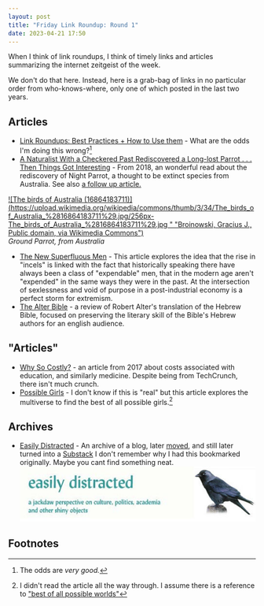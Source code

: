 ```yaml
---
layout: post
title: "Friday Link Roundup: Round 1"
date: 2023-04-21 17:50
---
```


When I think of link roundups, I think of timely links and articles summarizing the internet zeitgeist of the week.

We don't do that here. Instead, here is a grab-bag of links in no particular order from who-knows-where, only one of which posted in the last two years.

## Articles

- [Link Roundups: Best Practices + How to Use them](https://loganix.com/link-roundups/) - What are the odds I'm doing this wrong?[^1]
- [A Naturalist With a Checkered Past Rediscovered a Long-lost Parrot . . . Then Things Got Interesting](https://www.audubon.org/magazine/fall-2018/a-naturalist-checkered-past-rediscovered-long-lost)  - From 2018, an wonderful read about the rediscovery of Night Parrot, a thought to be extinct species from Australia. See also [a follow up article.](https://www.audubon.org/news/john-young-rediscovered-australian-night-parrot-did-he-lie-about-his-later)

[![The birds of Australia (16864183711)](https://upload.wikimedia.org/wikipedia/commons/thumb/3/34/The_birds_of_Australia_%2816864183711%29.jpg/256px-The_birds_of_Australia_%2816864183711%29.jpg " "Broinowski, Gracius J., Public domain, via Wikimedia Commons")](https://commons.wikimedia.org/wiki/File:The_birds_of_Australia_(16864183711).jpg")  
*Ground Parrot, from Australia*

- [The New Superfluous Men](https://americanaffairsjournal.org/2020/11/the-new-superfluous-men/) - This article explores the idea that the rise in "incels" is linked with the fact that historically speaking there have always been a class of "expendable" men, that in the modern age aren't "expended" in the same ways they were in the past. At the intersection of sexlessness and void of purpose in a post-industrial economy is a perfect storm for extremism.
- [The Alter Bible](https://www.tabletmag.com/sections/arts-letters/articles/robert-alter-bible) - a review of Robert Alter's translation of the Hebrew Bible, focused on preserving the literary skill of the Bible's Hebrew authors for an english audience.

## "Articles"

- [Why So Costly?](https://techcrunch.com/2017/07/09/why-so-costly/) - an article from 2017 about costs associated with education, and similarly medicine. Despite being from TechCrunch, there isn't much crunch.
- [Possible Girls](https://philpapers.org/archive/SINPG) - I don't know if this is "real" but this article explores the multiverse to find the best of all possible girls.[^2]

## Archives

- [Easily Distracted](http://www.swarthmore.edu/SocSci/tburke1/) - An archive of a blog, later [moved](http://weblogs.swarthmore.edu/burke), and still later turned into a [Substack](https://timothyburke.substack.com/) I don't remember why I had this bookmarked originally. Maybe you cant find something neat.
[![Easily Distracted](/assets/images/uploads/friday-1-jackdaw-blog.jpg)](http://www.swarthmore.edu/SocSci/tburke1/)

## Footnotes

[^1]: The odds are *very good.*

[^2]: I didn't read the article all the way through. I assume there is a reference to ["best of all possible worlds"](https://en.wikipedia.org/wiki/Best_of_all_possible_worlds)
